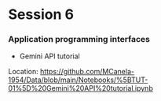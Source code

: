 # Session 6

### Application programming interfaces

- Gemini API tutorial

Location: https://github.com/MCanela-1954/Data/blob/main/Notebooks/%5BTUT-01%5D%20Gemini%20API%20tutorial.ipynb
